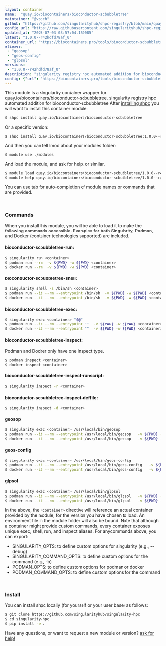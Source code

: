 ```yaml
---
layout: container
name:  "quay.io/biocontainers/bioconductor-scbubbletree"
maintainer: "@vsoch"
github: "https://github.com/singularityhub/shpc-registry/blob/main/quay.io/biocontainers/bioconductor-scbubbletree/container.yaml"
config_url: "https://raw.githubusercontent.com/singularityhub/shpc-registry/main/quay.io/biocontainers/bioconductor-scbubbletree/container.yaml"
updated_at: "2023-07-03 03:57:04.159085"
latest: "1.0.0--r42hdfd78af_0"
container_url: "https://biocontainers.pro/tools/bioconductor-scbubbletree"
aliases:
 - "geosop"
 - "geos-config"
 - "glpsol"
versions:
 - "1.0.0--r42hdfd78af_0"
description: "singularity registry hpc automated addition for bioconductor-scbubbletree"
config: {"url": "https://biocontainers.pro/tools/bioconductor-scbubbletree", "maintainer": "@vsoch", "description": "singularity registry hpc automated addition for bioconductor-scbubbletree", "latest": {"1.0.0--r42hdfd78af_0": "sha256:e838cb0a8c5ce2f339285f965ffa711d42b72e231d43afd425d6f7610e18816f"}, "tags": {"1.0.0--r42hdfd78af_0": "sha256:e838cb0a8c5ce2f339285f965ffa711d42b72e231d43afd425d6f7610e18816f"}, "docker": "quay.io/biocontainers/bioconductor-scbubbletree", "aliases": {"geosop": "/usr/local/bin/geosop", "geos-config": "/usr/local/bin/geos-config", "glpsol": "/usr/local/bin/glpsol"}}
---
```


This module is a singularity container wrapper for quay.io/biocontainers/bioconductor-scbubbletree.
singularity registry hpc automated addition for bioconductor-scbubbletree
After [installing shpc](#install) you will want to install this container module:


```bash
$ shpc install quay.io/biocontainers/bioconductor-scbubbletree
```

Or a specific version:

```bash
$ shpc install quay.io/biocontainers/bioconductor-scbubbletree:1.0.0--r42hdfd78af_0
```

And then you can tell lmod about your modules folder:

```bash
$ module use ./modules
```

And load the module, and ask for help, or similar.

```bash
$ module load quay.io/biocontainers/bioconductor-scbubbletree/1.0.0--r42hdfd78af_0
$ module help quay.io/biocontainers/bioconductor-scbubbletree/1.0.0--r42hdfd78af_0
```

You can use tab for auto-completion of module names or commands that are provided.

<br>

### Commands

When you install this module, you will be able to load it to make the following commands accessible.
Examples for both Singularity, Podman, and Docker (container technologies supported) are included.

#### bioconductor-scbubbletree-run:

```bash
$ singularity run <container>
$ podman run --rm  -v ${PWD} -w ${PWD} <container>
$ docker run --rm  -v ${PWD} -w ${PWD} <container>
```

#### bioconductor-scbubbletree-shell:

```bash
$ singularity shell -s /bin/sh <container>
$ podman run --it --rm --entrypoint /bin/sh  -v ${PWD} -w ${PWD} <container>
$ docker run --it --rm --entrypoint /bin/sh  -v ${PWD} -w ${PWD} <container>
```

#### bioconductor-scbubbletree-exec:

```bash
$ singularity exec <container> "$@"
$ podman run --it --rm --entrypoint ""  -v ${PWD} -w ${PWD} <container> "$@"
$ docker run --it --rm --entrypoint ""  -v ${PWD} -w ${PWD} <container> "$@"
```

#### bioconductor-scbubbletree-inspect:

Podman and Docker only have one inspect type.

```bash
$ podman inspect <container>
$ docker inspect <container>
```

#### bioconductor-scbubbletree-inspect-runscript:

```bash
$ singularity inspect -r <container>
```

#### bioconductor-scbubbletree-inspect-deffile:

```bash
$ singularity inspect -d <container>
```


#### geosop

```bash
$ singularity exec <container> /usr/local/bin/geosop
$ podman run --it --rm --entrypoint /usr/local/bin/geosop   -v ${PWD} -w ${PWD} <container> -c " $@"
$ docker run --it --rm --entrypoint /usr/local/bin/geosop   -v ${PWD} -w ${PWD} <container> -c " $@"
```


#### geos-config

```bash
$ singularity exec <container> /usr/local/bin/geos-config
$ podman run --it --rm --entrypoint /usr/local/bin/geos-config   -v ${PWD} -w ${PWD} <container> -c " $@"
$ docker run --it --rm --entrypoint /usr/local/bin/geos-config   -v ${PWD} -w ${PWD} <container> -c " $@"
```


#### glpsol

```bash
$ singularity exec <container> /usr/local/bin/glpsol
$ podman run --it --rm --entrypoint /usr/local/bin/glpsol   -v ${PWD} -w ${PWD} <container> -c " $@"
$ docker run --it --rm --entrypoint /usr/local/bin/glpsol   -v ${PWD} -w ${PWD} <container> -c " $@"
```



In the above, the `<container>` directive will reference an actual container provided
by the module, for the version you have chosen to load. An environment file in the
module folder will also be bound. Note that although a container
might provide custom commands, every container exposes unique exec, shell, run, and
inspect aliases. For anycommands above, you can export:

 - SINGULARITY_OPTS: to define custom options for singularity (e.g., --debug)
 - SINGULARITY_COMMAND_OPTS: to define custom options for the command (e.g., -b)
 - PODMAN_OPTS: to define custom options for podman or docker
 - PODMAN_COMMAND_OPTS: to define custom options for the command

<br>

### Install

You can install shpc locally (for yourself or your user base) as follows:

```bash
$ git clone https://github.com/singularityhub/singularity-hpc
$ cd singularity-hpc
$ pip install -e .
```

Have any questions, or want to request a new module or version? [ask for help!](https://github.com/singularityhub/singularity-hpc/issues)